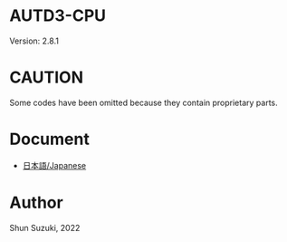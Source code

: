 # AUTD3-CPU

Version: 2.8.1

# CAUTION

Some codes have been omitted because they contain proprietary parts.

# Document

* [日本語/Japanese](https://shinolab.github.io/autd3/cpu/)

# Author

Shun Suzuki, 2022
